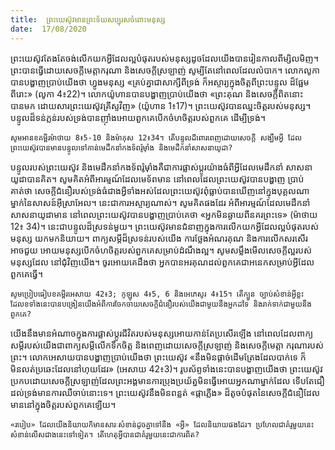 ```yaml
---
title:  ព្រះយេស៊ូវមានព្រះទ័យសប្បុរសចំពោះមនុស្ស
date:  17/08/2020
---
```


ព្រះយេស៊ូវតែងតែចង់លើកយកអ្វីដែលល្អបំផុតរបស់មនុស្សដូចដែលយើងបានរៀនកាលពីម្សិលមិញ។ ព្រះបានធ្វើដោយសេចក្តីមេត្តាករុណា និងសេចក្តីស្រឡាញ់ សូម្បីតែនៅពេលដែលលំបាក។ លោកលូកាបានបង្ហាញប្រាប់យើងថា ហ្វូងមនុស្ស «គ្រប់គ្នាជាសាក្សីពីទ្រង់ ក៏អស្ចារ្យក្នុងចិត្តពីព្រះបន្ទូល ដ៏ផ្អែមពីរោះ» (លូកា 4៖22)។ លោកយ៉ូហានបានបង្ហាញប្រាប់យើងថា «ព្រះគុណ និងសេចក្តីពិតនោះ បានមក ដោយសារព្រះយេស៊ូវគ្រីស្ទវិញ» (យ៉ូហាន 1៖17)។ ព្រះយេស៊ូវបានឈ្នះចិត្តរបស់មនុស្ស។ បន្ទូលដ៏ទន់ភ្លន់របស់ទ្រង់បានញុាំងអោយពួកគេបើកចំហចិត្តរបស់ពួកគេ ដើម្បីទ្រង់។

`សូមអានខគម្ពីរម៉ាថាយ 8៖5-10 និងម៉ាកុស 12៖34។ តើបន្ទូលដ៏ពោរពេញដោយសេចក្តី សង្ឃឹមអ្វី ដែលព្រះយេស៊ូវបានមានបន្ទូលទៅកាន់មេដឹកនាំកងទ័ពរ៉ូមុាំង និងមេដឹកនាំសាសនាយូដា?`

បន្ទូលរបស់ព្រះយេស៊ូវ និងមេដឹកនាំកងទ័ពរ៉ូមុាំងគឺជាការផ្លាស់ប្តូរយ៉ាងធំពីអ្វីដែលមេដឹកនាំ សាសនាយូដាបានគិត។ សូមគិតអំពីអារម្មណ៍ដែលមេទ័ពមាន នៅពេលដែលព្រះយេស៊ូវបានបង្ហាញ ប្រាប់គាត់ថា សេចក្តីជំនឿរបស់ទ្រង់ធំជាងអ្វីទាំងអស់ដែលព្រះយេស៊ូវពុំធ្លាប់បានឃើញនៅក្នុងបុគ្គលណា ម្នាក់នៃសាសន៍អ៊ីស្រាអែល។ នេះជាការអស្ចារ្យណាស់។ សូមគិតផងដែរ អំពីអារម្មណ៍ដែលមេដឹកនាំសាសនាយូដាមាន នៅពេលព្រះយេស៊ូវបានបង្ហាញប្រាប់គេថា «អ្នកមិនឆ្ងាយពីនគរព្រះទេ» (ម៉ាថាយ 12៖ 34)។ នេះជាបន្ទូលដ៏ស្រទន់មួយ។ ព្រះយេស៊ូវមានជំនាញក្នុងការលើកយកអ្វីដែលល្អបំផុតរបស់មនុស្ស យកមកនិយាយ។ ពាក្យសម្តីដ៏ស្រទន់របស់យើង ការថ្លែងអំណរគុណ និងការលើកសរសើរអាចជួយ អោយមនុស្សបើកចំហចិត្តរបស់ពួកគេសម្រាប់ដំណឹងល្អ។ សូមសម្លឹងមើលសេចក្តីល្អរបស់មនុស្សដែល នៅជុំវិញយើង។ ចូរអោយគេដឹងថា អ្នកបានអរគុណដល់ពួកគេជាអនេកសម្រាប់អ្វីដែលពួកគេធ្វើ។

`សូមប្រៀបធៀបខគម្ពីរអេសាយ 42៖3; កូឡូស 4៖5, 6 និងអេភេសូរ 4៖15។ តើក្បួន ច្បាប់សំខាន់អ្វីខ្លះ ដែលខទាំងនេះបានបង្រៀនយើងអំពីការចែកចាយសេចក្តីជំនឿរបស់យើងជាមួយនឹងអ្នកដទៃ និងរាក់ទាក់ជាមួយនឹងពួកគេ?`

យើងនឹងមានអំណាចក្នុងការផ្លាស់ប្តូរជីវិតរបស់មនុស្សអោយកាន់តែប្រសើរឡើង នៅពេលដែលពាក្យសម្តីរបស់យើងជាពាក្យសម្តីលើកទឹកចិត្ត និងពេញដោយសេចក្តីស្រឡាញ់ និងសេចក្តីមេត្តា ករុណារបស់ព្រះ។ លោកអេសាយបានបង្ហាញប្រាប់យើងថា ព្រះយេស៊ូវ «នឹងមិនផ្តាច់ដើមត្រែងដែលបាក់ទេ ក៏មិនលត់ប្រឆេះដែលនៅហុយដែរ» (អេសាយ 42៖3)។ រូបស័ព្ទទាំងនេះបានបង្ហាញយើងថា ព្រះយេស៊ូវប្រកបដោយសេចក្តីស្រឡាញ់ដែលព្រះអង្គមានការប្រុងប្រយ័ត្នមិនធ្វើអោយអ្នកណាម្នាក់ដែល ទើបតែជឿដល់ទ្រង់មានការឈឺចាប់នោះទេ។ ព្រះយេស៊ូវនឹងមិនពន្លត់ «ផ្កាភ្លើង» ដ៏តូចបំផុតនៃសេចក្តីជំនឿដែលមាននៅក្នុងចិត្តរបស់ពួកគេឡើយ។

`«របៀប» ដែលយើងនិយាយក៏មានសារៈសំខាន់ដូចគ្នាទៅនឹង «អ្វី» ដែលនិយាយផងដែរ។ ប្រហែលជាគំរូមួយនេះសំខាន់លើសជាងនេះទៅទៀត។ តើហេតុអ្វីបានជាគំរូមួយនេះជាការពិត?`